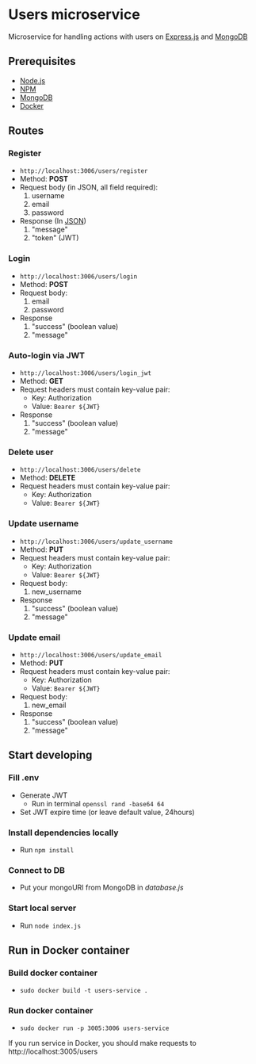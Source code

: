 # Users microservice

Microservice for handling actions with users on [Express.js](https://expressjs.com/) and [MongoDB](https://www.mongodb.com)

## Prerequisites
- [Node.js](https://nodejs.org/en)
- [NPM](https://www.npmjs.com/)
- [MongoDB](https://www.mongodb.com)
- [Docker](https://www.docker.com)

## Routes
### Register
- ```http://localhost:3006/users/register```
- Method: **POST**
- Request body (in JSON, all field required): 
    1. username
    2. email
    3. password
- Response (In [JSON](https://www.w3schools.com/whatis/whatis_json.asp))
    1. "message"
    2. "token" (JWT)

### Login
- ```http://localhost:3006/users/login```
- Method: **POST**
- Request body: 
    1. email
    2. password
- Response
    1. "success" (boolean value)
    2. "message"

### Auto-login via JWT
- ```http://localhost:3006/users/login_jwt```
- Method: **GET**
- Request headers must contain key-value pair:
    - Key: Authorization
    - Value: `Bearer ${JWT}`
- Response
    1. "success" (boolean value)
    2. "message"

### Delete user
- ```http://localhost:3006/users/delete```
- Method: **DELETE**
- Request headers must contain key-value pair:
    - Key: Authorization
    - Value: `Bearer ${JWT}`

### Update username
- ```http://localhost:3006/users/update_username```
- Method: **PUT**
- Request headers must contain key-value pair:
    - Key: Authorization
    - Value: `Bearer ${JWT}`
- Request body: 
    1. new_username
- Response
    1. "success" (boolean value)
    2. "message"

### Update email
- ```http://localhost:3006/users/update_email```
- Method: **PUT**
- Request headers must contain key-value pair:
    - Key: Authorization
    - Value: `Bearer ${JWT}`
- Request body: 
    1. new_email
- Response
    1. "success" (boolean value)
    2. "message"

## Start developing
### Fill .env
- Generate JWT
    - Run in terminal ```openssl rand -base64 64```
- Set JWT expire time (or leave default value, 24hours)
### Install dependencies locally
- Run ```npm install```
### Connect to DB
- Put your mongoURI from MongoDB in *database.js*
### Start local server
- Run ```node index.js```

## Run in Docker container
### Build docker container
- ```sudo docker build -t users-service .```
### Run docker container
- ```sudo docker run -p 3005:3006 users-service```

If you run service in Docker, you should make requests to http://localhost:3005/users